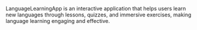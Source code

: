 LanguageLearningApp is an interactive application that helps users learn new languages through lessons, quizzes, and immersive exercises, making language learning engaging and effective.